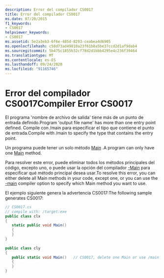 ```yaml
---
description: Error del compilador CS0017
title: Error del compilador CS0017
ms.date: 07/20/2015
f1_keywords:
- CS0017
helpviewer_keywords:
- CS0017
ms.assetid: 5e2a3eb3-6f6e-485d-8293-ceabea4d6905
ms.openlocfilehash: c58d73ad49810a23f61b8a5be37ccd2d1af9dab4
ms.sourcegitcommit: 5b475c1855b32cf78d2d1bbb4295e4c236f39464
ms.translationtype: MT
ms.contentlocale: es-ES
ms.lasthandoff: 09/24/2020
ms.locfileid: "91165746"
---
```

# <a name="compiler-error-cs0017"></a><span data-ttu-id="ffc37-103">Error del compilador CS0017</span><span class="sxs-lookup"><span data-stu-id="ffc37-103">Compiler Error CS0017</span></span>

<span data-ttu-id="ffc37-104">El programa 'nombre de archivo de salida' tiene más de un punto de entrada definido.</span><span class="sxs-lookup"><span data-stu-id="ffc37-104">Program 'output file name' has more than one entry point defined.</span></span> <span data-ttu-id="ffc37-105">Compile con /main para especificar el tipo que contiene el punto de entrada.</span><span class="sxs-lookup"><span data-stu-id="ffc37-105">Compile with /main to specify the type that contains the entry point.</span></span>  
  
 <span data-ttu-id="ffc37-106">Un programa puede tener un solo método [Main](../programming-guide/main-and-command-args/index.md) .</span><span class="sxs-lookup"><span data-stu-id="ffc37-106">A program can only have one [Main](../programming-guide/main-and-command-args/index.md) method.</span></span>  
  
 <span data-ttu-id="ffc37-107">Para resolver este error, puede eliminar todos los métodos principales del código, excepto uno, o puede usar la opción del compilador [-Main](../language-reference/compiler-options/main-compiler-option.md) para especificar qué método principal desea usar.</span><span class="sxs-lookup"><span data-stu-id="ffc37-107">To resolve this error, you can either delete all Main methods in your code, except one, or you can use the [-main](../language-reference/compiler-options/main-compiler-option.md) compiler option to specify which Main method you want to use.</span></span>  
  
 <span data-ttu-id="ffc37-108">El ejemplo siguiente genera la advertencia CS0017:</span><span class="sxs-lookup"><span data-stu-id="ffc37-108">The following sample generates CS0017:</span></span>  
  
```csharp  
// CS0017.cs  
// compile with: /target:exe  
public class clx  
{  
   static public void Main()  
   {  
   }  
}  
  
public class cly  
{  
   public static void Main()   // CS0017, delete one Main or use /main  
   {  
   }  
}  
```
